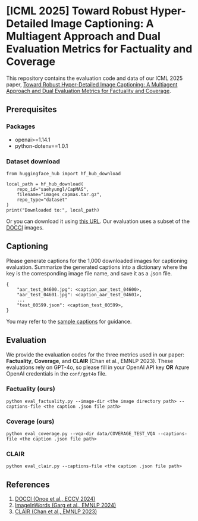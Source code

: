 # [ICML 2025] Toward Robust Hyper-Detailed Image Captioning: A Multiagent Approach and Dual Evaluation Metrics for Factuality and Coverage

This repository contains the evaluation code and data of our ICML 2025 paper, [Toward Robust Hyper-Detailed Image Captioning: A Multiagent Approach and Dual Evaluation Metrics for Factuality and Coverage](https://arxiv.org/abs/2412.15484).

## Prerequisites
### Packages
* openai>=1.14.1
* python-dotenv==1.0.1

### Dataset download
```dataset download
from huggingface_hub import hf_hub_download

local_path = hf_hub_download(
    repo_id="saehyungl/CapMAS",
    filename="images_capmas.tar.gz",
    repo_type="dataset"
)
print("Downloaded to:", local_path)
```
Or you can download it using [this URL](https://huggingface.co/datasets/saehyungl/CapMAS/resolve/main/images_capmas.tar.gz?download=true).
Our evaluation uses a subset of the [DOCCI](https://google.github.io/docci/) images.

## Captioning
Please generate captions for the 1,000 downloaded images for captioning evaluation.
Summarize the generated captions into a dictionary where the key is the corresponding image file name, and save it as a .json file.
```captions file
{
    "aar_test_04600.jpg": <caption_aar_test_04600>,
    "aar_test_04601.jpg": <caption_aar_test_04601>,
    ...
    "test_00599.json": <caption_test_00599>,
}
```
You may refer to the [sample captions](https://github.com/david-yoon/CapMAS_private/blob/main/sample_captions/llava1.6-vicuna_llama3_th1.0/captions_final.json) for guidance.

## Evaluation
We provide the evaluation codes for the three metrics used in our paper: **Factuality**, **Coverage**, and **CLAIR** (Chan et al., EMNLP 2023). These evaluations rely on GPT-4o, so please fill in your OpenAI API key **OR** Azure OpenAI credentials in the `conf/gpt4o` file.
### Factuality (ours)
```factuality
python eval_factuality.py --image-dir <the image directory path> --captions-file <the caption .json file path>
```
### Coverage (ours)
```coverage
python eval_coverage.py --vqa-dir data/COVERAGE_TEST_VQA --captions-file <the caption .json file path>
```
### CLAIR
```clair
python eval_clair.py --captions-file <the caption .json file path>
```

## References
1. [DOCCI (Onoe et al., ECCV 2024)](https://google.github.io/docci/#downloads)
2. [ImageInWords (Garg et al., EMNLP 2024)](https://github.com/google/imageinwords)
3. [CLAIR (Chan et al., EMNLP 2023)](https://github.com/davidmchan/clair)
